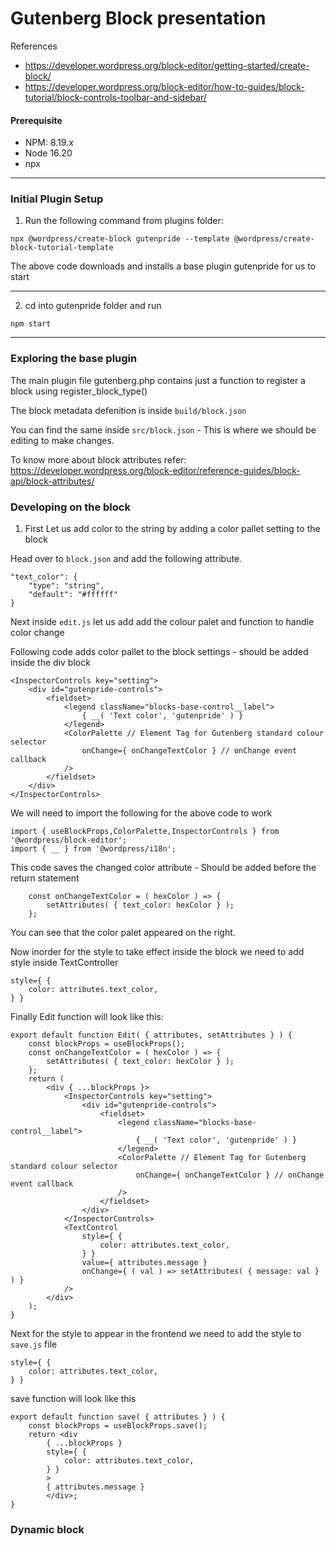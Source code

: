 # Gutenberg Block presentation
References
* https://developer.wordpress.org/block-editor/getting-started/create-block/
* https://developer.wordpress.org/block-editor/how-to-guides/block-tutorial/block-controls-toolbar-and-sidebar/

#### Prerequisite
* NPM: 8.19.x 
* Node 16.20
* npx

---

### Initial Plugin Setup 

1. Run the following command from plugins folder:

```
npx @wordpress/create-block gutenpride --template @wordpress/create-block-tutorial-template
```
The above code downloads and installs a base plugin gutenpride for us to start

---

2. cd into gutenpride folder and run
```
npm start
```

---

### Exploring the  base plugin

The main plugin file gutenberg.php contains just a function to register a block using register_block_type()

The block metadata defenition is inside `build/block.json`

You can find the same inside `src/block.json` - This is where we should be editing to make changes.

To know more about block attributes refer: https://developer.wordpress.org/block-editor/reference-guides/block-api/block-attributes/


### Developing on the block

1. First Let us add color to the string by adding a color pallet setting to the block

Head over to `block.json` and add the following attribute.
```
"text_color": { 
    "type": "string",
    "default": "#ffffff" 
}
```

Next inside `edit.js` let us add add the colour palet and function to handle color change

Following code adds color pallet to the block settings - should be added inside the div block
```
<InspectorControls key="setting">
    <div id="gutenpride-controls">
        <fieldset>
            <legend className="blocks-base-control__label">
                { __( 'Text color', 'gutenpride' ) }
            </legend>
            <ColorPalette // Element Tag for Gutenberg standard colour selector
                onChange={ onChangeTextColor } // onChange event callback
            />
        </fieldset>
    </div>
</InspectorControls>
```

We will need to import the following for the above code to work
```
import { useBlockProps,ColorPalette,InspectorControls } from '@wordpress/block-editor';
import { __ } from '@wordpress/i18n';

```

This code saves the changed color attribute -  Should be added before the return statement 
```
	const onChangeTextColor = ( hexColor ) => {
		setAttributes( { text_color: hexColor } );
	};
```

You can see that the color palet appeared on the right.

Now inorder for the style to take effect inside the block we need to add style inside TextController
```
style={ {
    color: attributes.text_color,
} }
```

Finally Edit function will look like this:
```
export default function Edit( { attributes, setAttributes } ) {
	const blockProps = useBlockProps();
	const onChangeTextColor = ( hexColor ) => {
		setAttributes( { text_color: hexColor } );
	};
	return (
		<div { ...blockProps }>
			<InspectorControls key="setting">
				<div id="gutenpride-controls">
					<fieldset>
						<legend className="blocks-base-control__label">
							{ __( 'Text color', 'gutenpride' ) }
						</legend>
						<ColorPalette // Element Tag for Gutenberg standard colour selector
							onChange={ onChangeTextColor } // onChange event callback
						/>
					</fieldset>
				</div>
			</InspectorControls>
			<TextControl
				style={ {
					color: attributes.text_color,
				} }
				value={ attributes.message }
				onChange={ ( val ) => setAttributes( { message: val } ) }
			/>
		</div>
	);
}
```


Next for the style to appear in the frontend we need to add the style to `save.js` file
```
style={ {
    color: attributes.text_color,
} }
```

save function will look like this
```
export default function save( { attributes } ) {
	const blockProps = useBlockProps.save();
	return <div 
		{ ...blockProps }
		style={ {
			color: attributes.text_color,
		} }
		>
		{ attributes.message }
		</div>;
}
```


### Dynamic block